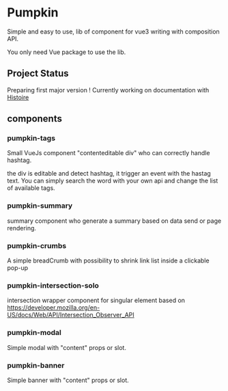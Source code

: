 # Pumpkin

Simple and easy to use, lib of component for vue3 writing with composition API.

You only need Vue package to use the lib.

## Project Status

Preparing first major version !
Currently working on documentation with [Histoire](https://histoire.dev/)

## components

### pumpkin-tags
Small VueJs component "contenteditable div" who can correctly handle hashtag.

the div is editable and detect hashtag, it trigger an event with the hastag text.
You can simply search the word with your own api and change the list of available tags.

### pumpkin-summary

summary component who generate a summary based on data send or page rendering.

### pumpkin-crumbs

A simple breadCrumb with possibility to shrink link list inside a clickable pop-up

### pumpkin-intersection-solo

intersection wrapper component for singular element based on https://developer.mozilla.org/en-US/docs/Web/API/Intersection_Observer_API

### pumpkin-modal

Simple modal with "content" props or slot.

### pumpkin-banner

Simple banner with "content" props or slot.